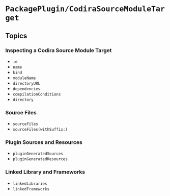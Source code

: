 # ``PackagePlugin/CodiraSourceModuleTarget``

## Topics

### Inspecting a Codira Source Module Target

- ``id``
- ``name``
- ``kind``
- ``moduleName``
- ``directoryURL``
- ``dependencies``
- ``compilationConditions``
- ``directory``

### Source Files

- ``sourceFiles``
- ``sourceFiles(withSuffix:)``

### Plugin Sources and Resources

- ``pluginGeneratedSources``
- ``pluginGeneratedResources``

### Linked Library and Frameworks

- ``linkedLibraries``
- ``linkedFrameworks``
